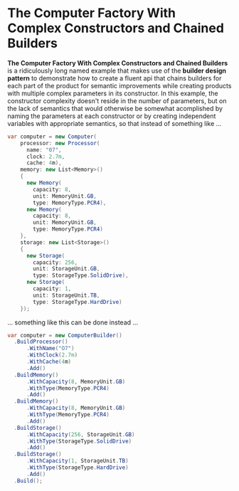# The Computer Factory With Complex Constructors and Chained Builders

**The Computer Factory With Complex Constructors and Chained Builders** is a ridiculously long named example that makes
use of the **builder design pattern** to demonstrate how to create a fluent api that chains builders for each part of
the product for semantic improvements while creating products with multiple complex parameters in its constructor. In
this example, the constructor complexity doesn't reside in the number of parameters, but on the lack of semantics that
would otherwise be somewhat acomplished by naming the parameters at each constructor or by creating independent
variables with appropriate semantics, so that instead of something like ...

```csharp
var computer = new Computer(
    processor: new Processor(
      name: "07",
      clock: 2.7m,
      cache: 4m),
    memory: new List<Memory>()
    {
      new Memory(
        capacity: 8,
        unit: MemoryUnit.GB,
        type: MemoryType.PCR4),
      new Memory(
        capacity: 8,
        unit: MemoryUnit.GB,
        type: MemoryType.PCR4)
    },
    storage: new List<Storage>()
    {
      new Storage(
        capacity: 256,
        unit: StorageUnit.GB,
        type: StorageType.SolidDrive),
      new Storage(
        capacity: 1,
        unit: StorageUnit.TB,
        type: StorageType.HardDrive)
    });
```

... something like this can be done instead ...

```csharp
var computer = new ComputerBuilder()
  .BuildProcessor()
      .WithName("O7")
      .WithClock(2.7m)
      .WithCache(4m)
      .Add()
  .BuildMemory()
      .WithCapacity(8, MemoryUnit.GB)
      .WithType(MemoryType.PCR4)
      .Add()
  .BuildMemory()
      .WithCapacity(8, MemoryUnit.GB)
      .WithType(MemoryType.PCR4)
      .Add()
  .BuildStorage()
      .WithCapacity(256, StorageUnit.GB)
      .WithType(StorageType.SolidDrive)
      .Add()
  .BuildStorage()
      .WithCapacity(1, StorageUnit.TB)
      .WithType(StorageType.HardDrive)
      .Add()
  .Build();
```
